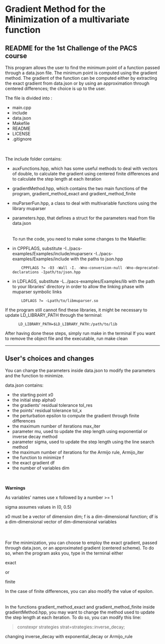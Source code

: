 # Gradient Method for the Minimization of a multivariate function

##  README for the 1st Challenge of the PACS course

This program allows the user to find the minimum point of a function passed through a data.json file. 
The minimum point is computed using the gradient method. The gradient of the function can be computed either by extracting the exact gradient from data.json or by using an approximation through centered differences; the choice is up to the user.  


The file is divided into :
- main.cpp 
- include
- data.json
- Makefile
- README
- LICENSE
- .gitignore  

<br/><br/>
The include folder contains:
- auxFunctions.hpp, which has some useful methods to deal with vectors of double, to calculate the gradient using centered finite differences and to calculate the step length at each iteration
- gradientMethod.hpp, which contains the two main functions of the program, gradient_method_exact and gradient_method_finite
- muParserFun.hpp, a class to deal with multivariable functions using the library muparser
- parameters.hpp, that defines a struct for the parameters read from file data.json
<br/><br/><br/>
To run the code, you need to make some changes to the Makefile:
- in CPPFLAGS, substitute -I../pacs-examples/Examples/include/muparserx -I../pacs-examples/Examples/include with the paths to json.hpp 

          CPPFLAGS ?= -O3 -Wall -I. -Wno-conversion-null -Wno-deprecated-declarations -Ipath/to/json.hpp

- in LDFLAGS, substitute -L../pacs-examples/Examples/lib with the path to your libraries' directory in order to allow the linking phase with muparser symbolic links

          LDFLAGS ?= -Lpath/to/libmuparser.so 

If the program still cannot find these libraries, it might be necessary to update LD_LIBRARY_PATH through the terminal:
          
          LD_LIBRARY_PATH=$LD_LIBRARY_PATH:/path/to/lib

After having done these steps, simply run make in the terminal
If you want to remove the object file and the executable, run make clean


-----------------


## User's choices and changes ###

You can change the parameters inside data.json to modify the parameters and the function to minimize.

data.json contains:
- the starting point x0
- the initial step alpha0
- the gradients' residual tolerance tol_res
- the points' residual tolerance tol_x
- the perturbation epsilon to compute the gradient through finite differences
- the maximum number of iterations max_iter
- parameter mu, used to update the step length using exponential or inverse decay method
- parameter sigma, used to update the step length using the line search method
- the maximum number of iterations for the Armijo rule, Armijo_iter
- the function to minimize f
- the exact gradient df
- the number of variables dim

<br/><br/>
**Warnings**

As variables' names use x followed by a number >= 1

sigma assumes values in (0, 0.5)

x0 must be a vector of dimension dim; f is a dim-dimensional function; df is a dim-dimensional vector of dim-dimensional variables
<br/><br/> <br/><br/>
For the minimization, you can choose to employ the exact gradient, passed through data.json, or an approximated gradient (centered scheme). To do so, when the program asks you, type in the terminal either   

exact   

or    

finite 

In the case of finite differences, you can also modify the value of epsilon.
<br/><br/><br/>
In the functions gradient_method_exact and gradient_method_finite inside gradientMethod.hpp, you may want to change the method used to update the step length at each iteration. To do so, you can modify this line:
> constexpr strategies strat=strategies::inverse_decay;

changing inverse_decay with exponential_decay  or Armijo_rule

